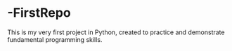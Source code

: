 # -FirstRepo
This is my very first project in Python, created to practice and demonstrate fundamental programming skills.
